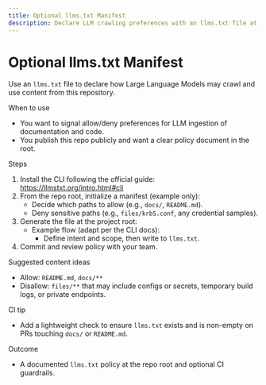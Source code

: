 ```yaml
---
title: Optional llms.txt Manifest
description: Declare LLM crawling preferences with an llms.txt file at the repo root.
---
```


# Optional llms.txt Manifest

Use an `llms.txt` file to declare how Large Language Models may crawl and use content from this repository.

When to use
- You want to signal allow/deny preferences for LLM ingestion of documentation and code.
- You publish this repo publicly and want a clear policy document in the root.

Steps
1) Install the CLI following the official guide: https://llmstxt.org/intro.html#cli
2) From the repo root, initialize a manifest (example only):
   - Decide which paths to allow (e.g., `docs/`, `README.md`).
   - Deny sensitive paths (e.g., `files/krb5.conf`, any credential samples).
3) Generate the file at the project root:
   - Example flow (adapt per the CLI docs):
     - Define intent and scope, then write to `llms.txt`.
4) Commit and review policy with your team.

Suggested content ideas
- Allow: `README.md`, `docs/**`
- Disallow: `files/**` that may include configs or secrets, temporary build logs, or private endpoints.

CI tip
- Add a lightweight check to ensure `llms.txt` exists and is non-empty on PRs touching `docs/` or `README.md`.

Outcome
- A documented `llms.txt` policy at the repo root and optional CI guardrails.
